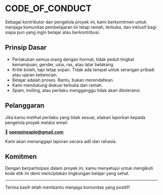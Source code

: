 # CODE_OF_CONDUCT

Sebagai kontributor dan pengelola proyek ini, kami berkomitmen untuk menjaga komunitas pembelajaran ini tetap ramah, terbuka, dan inklusif bagi siapa pun yang ingin belajar atau berkontribusi.

## Prinsip Dasar

- Perlakukan semua orang dengan hormat, tidak peduli tingkat kemampuan, gender, usia, ras, atau latar belakang.
- Kritik boleh, tapi tetap sopan. Tidak ada tempat untuk serangan pribadi atau ujaran kebencian.
- Belajar adalah proses. Bantu, bukan merendahkan.
- Kami mendukung diskusi terbuka dan ramah.
- Spam, trolling, atau perilaku mengganggu tidak akan ditoleransi.

## Pelanggaran

Jika kamu melihat perilaku yang tidak sesuai, silakan laporkan kepada pengelola proyek melalui email:

📩 **openpineaple@gmail.com**

Kami akan menanggapi laporan secara adil dan rahasia.

## Komitmen

Dengan berpartisipasi dalam proyek ini, kamu menyetujui untuk mengikuti kode etik ini demi menciptakan lingkungan belajar yang sehat.

---

Terima kasih telah membantu menjaga komunitas yang positif!
